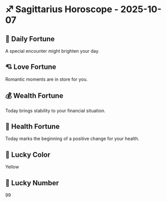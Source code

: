 # ♐ Sagittarius Horoscope - 2025-10-07

## 🎯 Daily Fortune

A special encounter might brighten your day.

## 💘 Love Fortune

Romantic moments are in store for you.

## 💰 Wealth Fortune

Today brings stability to your financial situation.

## 🌱 Health Fortune

Today marks the beginning of a positive change for your health.

## 🎨 Lucky Color

Yellow

## 🔢 Lucky Number

99
